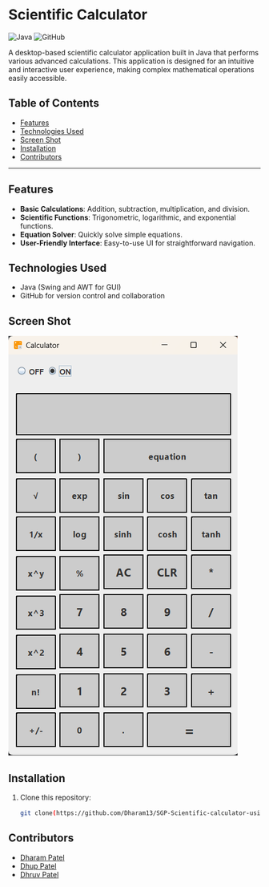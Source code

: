 # Scientific Calculator

![Java](https://img.shields.io/badge/Java-ED8B00?style=for-the-badge&logo=java&logoColor=white)
![GitHub](https://img.shields.io/badge/GitHub-181717?style=for-the-badge&logo=github&logoColor=white)

A desktop-based scientific calculator application built in Java that performs various advanced calculations. This application is designed for an intuitive and interactive user experience, making complex mathematical operations easily accessible.

## Table of Contents
- [Features](#features)
- [Technologies Used](#technologies-used)
- [Screen Shot](#screen-shot)
- [Installation](#installation)
- [Contributors](#contributors)

---

## Features
- **Basic Calculations**: Addition, subtraction, multiplication, and division.
- **Scientific Functions**: Trigonometric, logarithmic, and exponential functions.
- **Equation Solver**: Quickly solve simple equations.
- **User-Friendly Interface**: Easy-to-use UI for straightforward navigation.
  
## Technologies Used
- Java (Swing and AWT for GUI)
- GitHub for version control and collaboration

## Screen Shot
![Scientific Calculator UI](https://github.com/Dharam13/SGP-Scientific-calculator-using-java-/blob/main/calci_UI.png)


## Installation
1. Clone this repository:
   ```bash
   git clone(https://github.com/Dharam13/SGP-Scientific-calculator-using-java-)

## Contributors
- [Dharam Patel](https://github.com/Dharam13)
- [Dhup Patel](https://github.com/Dhuppatel)
- [Dhruv Patel](https://github.com/dhruv-patel-04)


